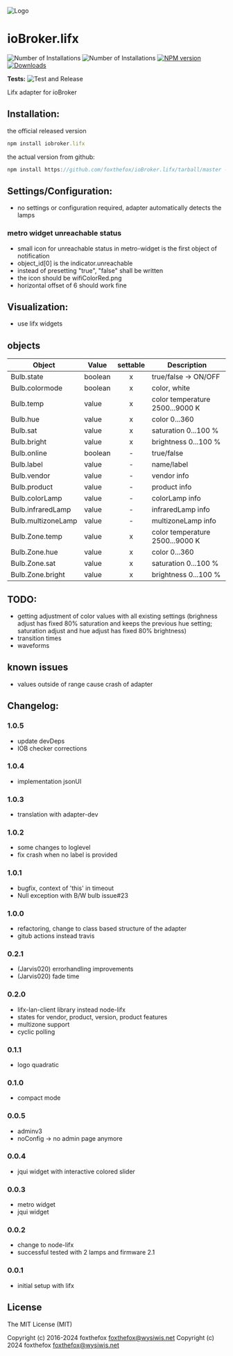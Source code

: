 ![Logo](admin/lifx_logo.png)
# ioBroker.lifx

![Number of Installations](http://iobroker.live/badges/lifx-installed.svg) ![Number of Installations](http://iobroker.live/badges/lifx-stable.svg) [![NPM version](http://img.shields.io/npm/v/iobroker.lifx.svg)](https://www.npmjs.com/package/iobroker.lifx)
[![Downloads](https://img.shields.io/npm/dm/iobroker.lifx.svg)](https://www.npmjs.com/package/iobroker.lifx)

**Tests:** ![Test and Release](https://github.com/foxthefox/ioBroker.lifx/workflows/Test%20and%20Release/badge.svg)

Lifx adapter for ioBroker

## Installation:
the official released version
```javascript
npm install iobroker.lifx
```

the actual version from github:
```javascript
npm install https://github.com/foxthefox/ioBroker.lifx/tarball/master --production
```

## Settings/Configuration:
- no settings or configuration required, adapter automatically detects the lamps
### metro widget unreachable status
- small icon for unreachable status in metro-widget is the first object of notification
- object_id[0] is the indicator.unreachable
- instead of presetting "true", "false" shall be written
- the icon should be wifiColorRed.png 
- horizontal offset of 6 should work fine

## Visualization:
- use lifx widgets

## objects
|Object|Value|settable|Description|
|--------|-------|:-:|--------|
|Bulb.state|boolean|x|true/false -> ON/OFF|
|Bulb.colormode|boolean|x|color, white|
|Bulb.temp|value|x|color temperature 2500...9000 K|
|Bulb.hue|value|x|color 0...360|
|Bulb.sat|value|x|saturation 0...100 %|
|Bulb.bright|value|x|brightness 0...100 %|
|Bulb.online|boolean|-|true/false|
|Bulb.label|value|-|name/label|
|Bulb.vendor|value|-|vendor info|
|Bulb.product|value|-|product info|
|Bulb.colorLamp|value|-|colorLamp info|
|Bulb.infraredLamp|value|-|infraredLamp info|
|Bulb.multizoneLamp|value|-|multizoneLamp info|
|Bulb.Zone.temp|value|x|color temperature 2500...9000 K|
|Bulb.Zone.hue|value|x|color 0...360|
|Bulb.Zone.sat|value|x|saturation 0...100 %|
|Bulb.Zone.bright|value|x|brightness 0...100 %|

## TODO:
- getting adjustment of color values with all existing settings (brighness adjust has fixed 80% saturation and keeps the previous hue setting; saturation adjust and hue adjust has fixed 80% brightness)
- transition times
- waveforms

## known issues
- values outside of range cause crash of adapter

## Changelog:
### 1.0.5
* update devDeps
* IOB checker corrections

### 1.0.4
* implementation jsonUI

### 1.0.3
* translation with adapter-dev

### 1.0.2
* some changes to loglevel
* fix crash when no label is provided

### 1.0.1
* bugfix, context of 'this' in timeout
* Null exception with B/W bulb issue#23

### 1.0.0
* refactoring, change to class based structure of the adapter
* gitub actions instead travis

### 0.2.1
- (Jarvis020) errorhandling improvements
- (Jarvis020) fade time

### 0.2.0
- lifx-lan-client library instead node-lifx
- states for vendor, product, version, product features
- multizone support
- cyclic polling

### 0.1.1
- logo quadratic

### 0.1.0
- compact mode

### 0.0.5
- adminv3
- noConfig -> no admin page anymore

### 0.0.4
- jqui widget with interactive colored slider

### 0.0.3
- metro widget
- jqui widget

### 0.0.2 
- change to node-lifx
- successful tested with 2 lamps and firmware 2.1

### 0.0.1 
- initial setup with lifx

## License

The MIT License (MIT)

Copyright (c) 2016-2024 foxthefox <foxthefox@wysiwis.net>
Copyright (c) 2024 foxthefox <foxthefox@wysiwis.net>
